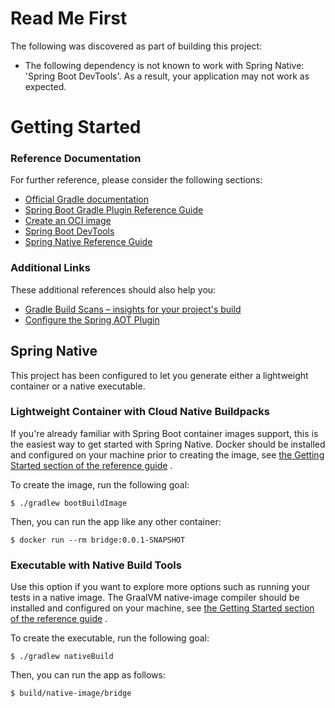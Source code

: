 # Read Me First

The following was discovered as part of building this project:

* The following dependency is not known to work with Spring Native: 'Spring Boot DevTools'. As a
  result, your application may not work as expected.

# Getting Started

### Reference Documentation

For further reference, please consider the following sections:

* [Official Gradle documentation](https://docs.gradle.org)
* [Spring Boot Gradle Plugin Reference Guide](https://docs.spring.io/spring-boot/docs/2.5.5/gradle-plugin/reference/html/)
* [Create an OCI image](https://docs.spring.io/spring-boot/docs/2.5.5/gradle-plugin/reference/html/#build-image)
* [Spring Boot DevTools](https://docs.spring.io/spring-boot/docs/2.5.5/reference/htmlsingle/#using-boot-devtools)
* [Spring Native Reference Guide](https://docs.spring.io/spring-native/docs/current/reference/htmlsingle/)

### Additional Links

These additional references should also help you:

* [Gradle Build Scans – insights for your project's build](https://scans.gradle.com#gradle)
* [Configure the Spring AOT Plugin](https://docs.spring.io/spring-native/docs/0.10.4/reference/htmlsingle/#spring-aot-gradle)

## Spring Native

This project has been configured to let you generate either a lightweight container or a native
executable.

### Lightweight Container with Cloud Native Buildpacks

If you're already familiar with Spring Boot container images support, this is the easiest way to get
started with Spring Native. Docker should be installed and configured on your machine prior to
creating the image,
see [the Getting Started section of the reference guide](https://docs.spring.io/spring-native/docs/0.10.4/reference/htmlsingle/#getting-started-buildpacks)
.

To create the image, run the following goal:

```
$ ./gradlew bootBuildImage
```

Then, you can run the app like any other container:

```
$ docker run --rm bridge:0.0.1-SNAPSHOT
```

### Executable with Native Build Tools

Use this option if you want to explore more options such as running your tests in a native image.
The GraalVM native-image compiler should be installed and configured on your machine,
see [the Getting Started section of the reference guide](https://docs.spring.io/spring-native/docs/0.10.4/reference/htmlsingle/#getting-started-native-build-tools)
.

To create the executable, run the following goal:

```
$ ./gradlew nativeBuild
```

Then, you can run the app as follows:

```
$ build/native-image/bridge
```
